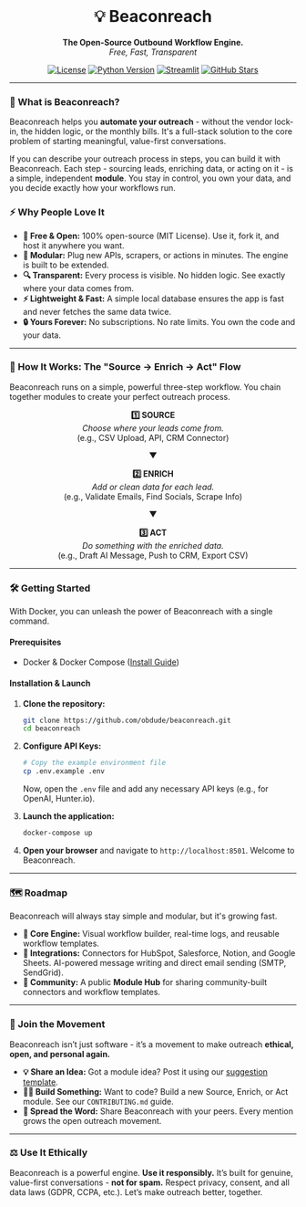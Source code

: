 <br/>
<div align="center">
  <!-- <img src="URL_TO_YOUR_LOGO.png" alt="Beaconreach Logo" width="150"> -->
  <h1 align="center">💡 Beaconreach</h1>
  <p align="center">
    <strong>The Open-Source Outbound Workflow Engine.</strong>
    <br />
    <em class="text-gray-500">Free, Fast, Transparent</em>
  </p>
</div>

<p align="center">
  <a href="#"><img src="https://img.shields.io/badge/license-MIT-blue.svg" alt="License"></a>
  <a href="#"><img src="https://img.shields.io/badge/Python-3.14+-brightgreen.svg" alt="Python Version"></a>
  <a href="#"><img src="https://img.shields.io/badge/Framework-Streamlit-red.svg" alt="Streamlit"></a>
  <a href="https://github.com/obdude/beaconreach"><img src="https://img.shields.io/github/stars/obdude/beaconreach?style=social" alt="GitHub Stars"></a>
</p>

---

### 🚀 What is Beaconreach?

Beaconreach helps you **automate your outreach** - without the vendor lock-in, the hidden logic, or the monthly bills. It's a full-stack solution to the core problem of starting meaningful, value-first conversations.

If you can describe your outreach process in steps, you can build it with Beaconreach. Each step - sourcing leads, enriching data, or acting on it - is a simple, independent **module**. You stay in control, you own your data, and you decide exactly how your workflows run.

### ⚡ Why People Love It

*   **💯 Free & Open:** 100% open-source (MIT License). Use it, fork it, and host it anywhere you want.
*   **🧩 Modular:** Plug new APIs, scrapers, or actions in minutes. The engine is built to be extended.
*   **🔍 Transparent:** Every process is visible. No hidden logic. See exactly where your data comes from.
*   **⚡ Lightweight & Fast:** A simple local database ensures the app is fast and never fetches the same data twice.
*   **🔒 Yours Forever:** No subscriptions. No rate limits. You own the code and your data.

---

### 🧩 How It Works: The "Source → Enrich → Act" Flow

Beaconreach runs on a simple, powerful three-step workflow. You chain together modules to create your perfect outreach process.

<div align="center">
  <p>
    <strong>1️⃣ SOURCE</strong><br>
    <em>Choose where your leads come from.</em><br>
    (e.g., CSV Upload, API, CRM Connector)
  </p>
  <p>▼</p>
  <p>
    <strong>2️⃣ ENRICH</strong><br>
    <em>Add or clean data for each lead.</em><br>
    (e.g., Validate Emails, Find Socials, Scrape Info)
  </p>
  <p>▼</p>
  <p>
    <strong>3️⃣ ACT</strong><br>
    <em>Do something with the enriched data.</em><br>
    (e.g., Draft AI Message, Push to CRM, Export CSV)
  </p>
</div>

---

### 🛠️ Getting Started

With Docker, you can unleash the power of Beaconreach with a single command.

#### Prerequisites

*   Docker & Docker Compose ([Install Guide](https://docs.docker.com/get-docker/))

#### Installation & Launch

1.  **Clone the repository:**
    ```bash
    git clone https://github.com/obdude/beaconreach.git
    cd beaconreach
    ```

2.  **Configure API Keys:**
    ```bash
    # Copy the example environment file
    cp .env.example .env
    ```
    Now, open the `.env` file and add any necessary API keys (e.g., for OpenAI, Hunter.io).

3.  **Launch the application:**
    ```bash
    docker-compose up
    ```

4.  **Open your browser** and navigate to `http://localhost:8501`. Welcome to Beaconreach.

---

### 🗺️ Roadmap

Beaconreach will always stay simple and modular, but it's growing fast.

*   **🎯 Core Engine:** Visual workflow builder, real-time logs, and reusable workflow templates.
*   **🔌 Integrations:** Connectors for HubSpot, Salesforce, Notion, and Google Sheets. AI-powered message writing and direct email sending (SMTP, SendGrid).
*   **🌱 Community:** A public **Module Hub** for sharing community-built connectors and workflow templates.

---

### 🤝 Join the Movement

Beaconreach isn’t just software - it’s a movement to make outreach **ethical, open, and personal again.**

*   **💡 Share an Idea:** Got a module idea? Post it using our [suggestion template](link-to-your-github-issue-template).
*   **👩‍💻 Build Something:** Want to code? Build a new Source, Enrich, or Act module. See our `CONTRIBUTING.md` guide.
*   **📢 Spread the Word:** Share Beaconreach with your peers. Every mention grows the open outreach movement.

---

### ⚖️ Use It Ethically

Beaconreach is a powerful engine. **Use it responsibly.** It’s built for genuine, value-first conversations - **not for spam.** Respect privacy, consent, and all data laws (GDPR, CCPA, etc.). Let’s make outreach better, together.
